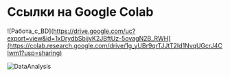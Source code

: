 # Ссылки на Google Colab

![Работа_с_BD](https://drive.google.com/uc?export=view&id=1xDrydbSbijvK2JBftUz-5ovagN2B_RWH](https://colab.research.google.com/drive/1g_yUBr9qrTJJtT2Id1NvqUGcrJ4CIwm1?usp=sharing)

![DataAnalysis](https://colab.research.google.com/drive/1rslzb7g_lwb3nsEQc8mzohtgnAF1mZv-?usp=sharing)

